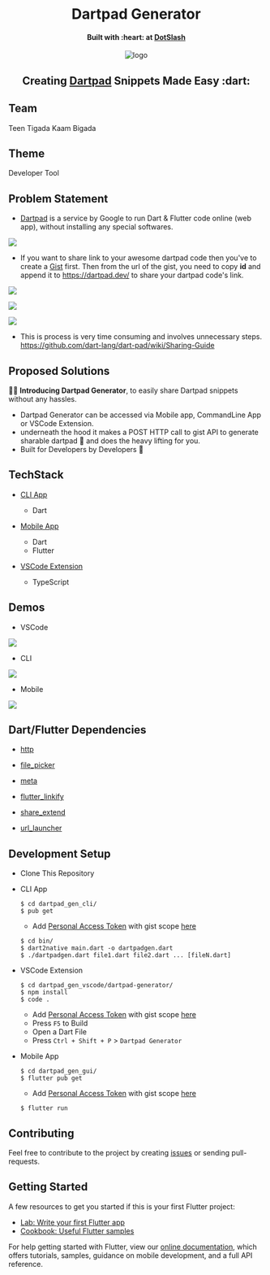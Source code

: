<h1 align="center">Dartpad Generator</h1>

<h4 align="center">Built with :heart: at <a href="https://twitter.com/hackatdotslash">DotSlash</a></h4>

<p align="center"><img src="https://raw.githubusercontent.com/piedcipher/dotslash3.0/master/readme-media/logo.png" alt="logo"></p>

<h2 align="center">Creating <a href="https://dartpad.dev">Dartpad</a> Snippets Made Easy :dart:</h2>

## Team
Teen Tigada Kaam Bigada

## Theme
Developer Tool

## Problem Statement
- [Dartpad](https://dartpad.dev) is a service by Google to run Dart & Flutter code online (web app), without installing any special softwares.

![](https://raw.githubusercontent.com/piedcipher/dotslash3.0/master/readme-media/1.png)

- If you want to share link to your awesome dartpad code then you've to create a [Gist](https://gist.github.com) first. Then from the url of the gist, you need to copy **id** and append it to https://dartpad.dev/<gist-id> to share your dartpad code's link.
    
![](https://raw.githubusercontent.com/piedcipher/dotslash3.0/master/readme-media/2.png)

![](https://raw.githubusercontent.com/piedcipher/dotslash3.0/master/readme-media/3.png)

![](https://raw.githubusercontent.com/piedcipher/dotslash3.0/master/readme-media/4.png)

- This is process is very time consuming and involves unnecessary steps. https://github.com/dart-lang/dart-pad/wiki/Sharing-Guide

## Proposed Solutions
🥁🥁
**Introducing Dartpad Generator**, to easily share Dartpad snippets without any hassles.

- Dartpad Generator can be accessed via Mobile app, CommandLine App or VSCode Extension.
- underneath the hood it makes a POST HTTP call to gist API to generate sharable dartpad :link: and does the heavy lifting for you.
- Built for Developers by Developers :blue_heart:

## TechStack
- [CLI App](https://github.com/piedcipher/dotslash3.0/tree/master/dartpad_gen_cli)
    - Dart
    
- [Mobile App](https://github.com/piedcipher/dotslash3.0/tree/master/dartpad_gen_gui)
    - Dart
    - Flutter

- [VSCode Extension](https://github.com/piedcipher/dotslash3.0/tree/master/dartpad_gen_vscode)
    - TypeScript
    
## Demos
- VSCode

![](https://raw.githubusercontent.com/piedcipher/dotslash3.0/master/readme-media/vscode_demo.gif)

- CLI

![](https://raw.githubusercontent.com/piedcipher/dotslash3.0/master/readme-media/cli_demo.gif)

- Mobile

![](https://raw.githubusercontent.com/piedcipher/dotslash3.0/master/readme-media/mobile_demo.gif)
    
## Dart/Flutter Dependencies
- [http](https://pub.dev/packages/http)

- [file_picker](https://pub.dev/packages/file_picker)

- [meta](https://pub.dev/packages/meta)

- [flutter_linkify](https://pub.dev/packages/flutter_linkify)

- [share_extend](https://pub.dev/packages/share_extend)

- [url_launcher](https://pub.dev/packages/url_launcher)

## Development Setup
- Clone This Repository

- CLI App
    ```
    $ cd dartpad_gen_cli/
    $ pub get
    ```
    
    - Add [Personal Access Token](https://github.com/settings/tokens) with gist scope [here](https://github.com/piedcipher/dotslash3.0/blob/master/dartpad_gen_cli/lib/authtoken.dart)
    
    ```
    $ cd bin/
    $ dart2native main.dart -o dartpadgen.dart
    $ ./dartpadgen.dart file1.dart file2.dart ... [fileN.dart]
    ```

- VSCode Extension
    ```
    $ cd dartpad_gen_vscode/dartpad-generator/
    $ npm install
    $ code .
    ```
    
    - Add [Personal Access Token](https://github.com/settings/tokens) with gist scope [here](https://github.com/piedcipher/dotslash3.0/blob/master/dartpad_gen_vscode/dartpad-generator/src/authToken.ts)
    - Press `F5` to Build
    - Open a Dart File
    - Press `Ctrl + Shift + P` > `Dartpad Generator`
    
- Mobile App
    ```
    $ cd dartpad_gen_gui/
    $ flutter pub get
    ```
    
    - Add [Personal Access Token](https://github.com/settings/tokens) with gist scope [here](https://github.com/piedcipher/dotslash3.0/blob/master/dartpad_gen_gui/lib/utils/authtoken.dart)
    
    ```
    $ flutter run
    ```

## Contributing
Feel free to contribute to the project by creating [issues](https://github.com/piedcipher/dotslash3.0/issues) or sending pull-requests.

## Getting Started
A few resources to get you started if this is your first Flutter project:

- [Lab: Write your first Flutter app](https://flutter.dev/docs/get-started/codelab)
- [Cookbook: Useful Flutter samples](https://flutter.dev/docs/cookbook)

For help getting started with Flutter, view our
[online documentation](https://flutter.dev/docs), which offers tutorials,
samples, guidance on mobile development, and a full API reference.

